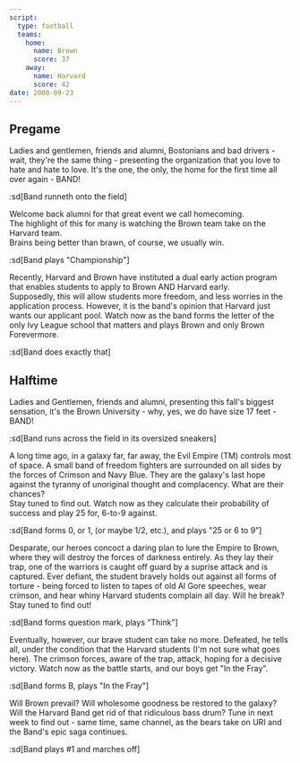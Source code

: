 ```yaml
---
script:
  type: football
  teams:
    home:
      name: Brown
      score: 37
    away:
      name: Harvard
      score: 42
date: 2000-09-23
---
```


## Pregame

Ladies and gentlemen, friends and alumni, Bostonians and bad drivers - wait, they're the same thing - presenting the organization that you love to hate and hate to love. It's the one, the only, the home for the first time all over again - BAND!

:sd[Band runneth onto the field]

Welcome back alumni for that great event we call homecoming.  
The highlight of this for many is watching the Brown team take on the Harvard team.  
Brains being better than brawn, of course, we usually win.

:sd[Band plays "Championship"]

Recently, Harvard and Brown have instituted a dual early action program that enables students to apply to Brown AND Harvard early.  
Supposedly, this will allow students more freedom, and less worries in the application process. However, it is the band's opinion that Harvard just wants our applicant pool. Watch now as the band forms the letter of the only Ivy League school that matters and plays Brown and only Brown Forevermore.

:sd[Band does exactly that]

## Halftime

Ladies and Gentlemen, friends and alumni, presenting this fall's biggest sensation, it's the Brown University - why, yes, we do have size 17 feet - BAND!

:sd[Band runs across the field in its oversized sneakers]

A long time ago, in a galaxy far, far away, the Evil Empire (TM) controls most of space. A small band of freedom fighters are surrounded on all sides by the forces of Crimson and Navy Blue. They are the galaxy's last hope against the tyranny of unoriginal thought and complacency. What are their chances?  
Stay tuned to find out. Watch now as they calculate their probability of success and play 25 for, 6-to-9 against.

:sd[Band forms 0, or 1, (or maybe 1/2, etc.), and plays "25 or 6 to 9"]

Desparate, our heroes concoct a daring plan to lure the Empire to Brown, where they will destroy the forces of darkness entirely. As they lay their trap, one of the warriors is caught off guard by a suprise attack and is captured. Ever defiant, the student bravely holds out against all forms of torture - being forced to listen to tapes of old Al Gore speeches, wear crimson, and hear whiny Harvard students complain all day. Will he break? Stay tuned to find out!

:sd[Band forms question mark, plays "Think"]

Eventually, however, our brave student can take no more. Defeated, he tells all, under the condition that the Harvard students (I'm not sure what goes here). The crimson forces, aware of the trap, attack, hoping for a decisive victory. Watch now as the battle starts, and our boys get "In the Fray".

:sd[Band forms B, plays "In the Fray"]

Will Brown prevail? Will wholesome goodness be restored to the galaxy? Will the Harvard Band get rid of that ridiculous bass drum? Tune in next week to find out - same time, same channel, as the bears take on URI and the Band's epic saga continues.

:sd[Band plays #1 and marches off]
